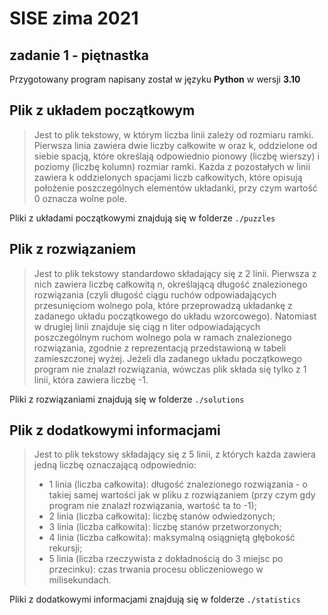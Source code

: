 # SISE zima 2021
## zadanie 1 - piętnastka

Przygotowany program napisany został w języku **Python** w wersji **3.10**

## Plik z układem początkowym
> Jest to plik tekstowy, w którym liczba linii zależy od rozmiaru ramki. Pierwsza linia zawiera dwie liczby całkowite w oraz k, oddzielone od siebie spacją, które określają odpowiednio pionowy (liczbę wierszy) i poziomy (liczbę kolumn) rozmiar ramki. Każda z pozostałych w linii zawiera k oddzielonych spacjami liczb całkowitych, które opisują położenie poszczególnych elementów układanki, przy czym wartość 0 oznacza wolne pole.

Pliki z układami początkowymi znajdują się w folderze `./puzzles`

## Plik z rozwiązaniem
> Jest to plik tekstowy standardowo składający się z 2 linii. Pierwsza z nich zawiera liczbę całkowitą n, określającą długość znalezionego rozwiązania (czyli długość ciągu ruchów odpowiadających przesunięciom wolnego pola, które przeprowadzą układankę z zadanego układu początkowego do układu wzorcowego). Natomiast w drugiej linii znajduje się ciąg n liter odpowiadających poszczególnym ruchom wolnego pola w ramach znalezionego rozwiązania, zgodnie z reprezentacją przedstawioną w tabeli zamieszczonej wyżej. Jeżeli dla zadanego układu początkowego program nie znalazł rozwiązania, wówczas plik składa się tylko z 1 linii, która zawiera liczbę -1.

Pliki z rozwiązaniami znajdują się w folderze `./solutions`

## Plik z dodatkowymi informacjami
> Jest to plik tekstowy składający się z 5 linii, z których każda zawiera jedną liczbę oznaczającą odpowiednio:
>- 1 linia (liczba całkowita): długość znalezionego rozwiązania - o takiej samej wartości jak w pliku z rozwiązaniem (przy czym gdy program nie znalazł rozwiązania, wartość ta to -1);
>- 2 linia (liczba całkowita): liczbę stanów odwiedzonych;
>- 3 linia (liczba całkowita): liczbę stanów przetworzonych;
>- 4 linia (liczba całkowita): maksymalną osiągniętą głębokość rekursji;
>- 5 linia (liczba rzeczywista z dokładnością do 3 miejsc po przecinku): czas trwania procesu obliczeniowego w milisekundach.

Pliki z dodatkowymi informacjami znajdują się w folderze `./statistics`